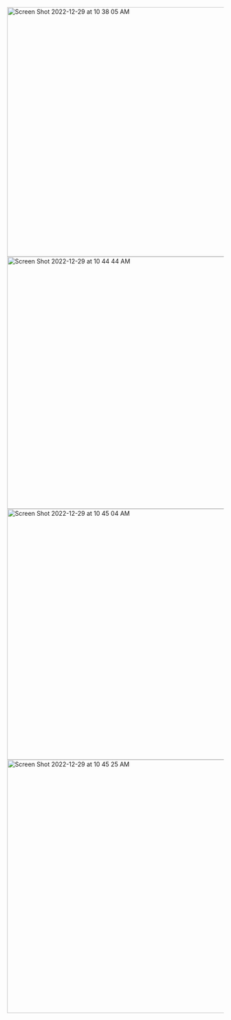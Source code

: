 <img width="579" alt="Screen Shot 2022-12-29 at 10 38 05 AM" src="https://user-images.githubusercontent.com/121323869/209976977-96d99c9c-a16e-4319-891c-9d07a19037a2.png">

<img width="585" alt="Screen Shot 2022-12-29 at 10 44 44 AM" src="https://user-images.githubusercontent.com/121323869/209977055-2ac8ede9-c921-4be4-8edc-d875bf877761.png">
<img width="582" alt="Screen Shot 2022-12-29 at 10 45 04 AM" src="https://user-images.githubusercontent.com/121323869/209977077-25f16f36-8505-4592-ae60-3290e5084ec4.png">
<img width="588" alt="Screen Shot 2022-12-29 at 10 45 25 AM" src="https://user-images.githubusercontent.com/121323869/209977106-eb64e646-203c-403b-b329-ebce126f9e64.png">
